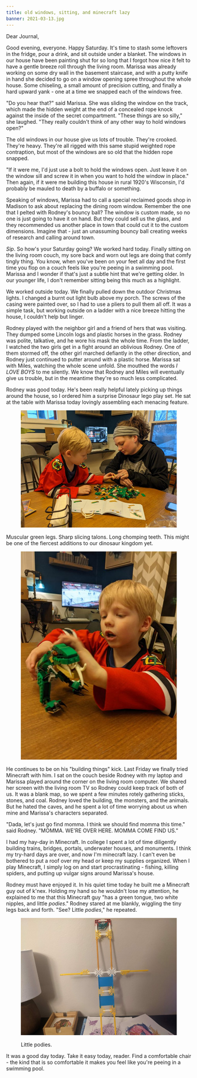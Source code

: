 ```yaml
---
title: old windows, sitting, and minecraft lazy
banner: 2021-03-13.jpg
---
```


Dear Journal,

Good evening, everyone.  Happy Saturday.  It's time to stash some
leftovers in the fridge, pour a drink, and sit outside under a
blanket.  The windows in our house have been painting shut for so long
that I forgot how nice it felt to have a gentle breeze roll through
the living room.  Marissa was already working on some dry wall in the
basement staircase, and with a putty knife in hand she decided to go
on a window opening spree throughout the whole house.  Some chiseling,
a small amount of precision cutting, and finally a hard upward yank -
one at a time we snapped each of the windows free.

"Do you hear that?" said Marissa.  She was sliding the window on the
track, which made the hidden weight at the end of a concealed rope
knock against the inside of the secret compartment.  "These things are
so silly," she laughed.  "They really couldn't think of any other way
to hold windows open?"

The old windows in our house give us lots of trouble.  They're
crooked.  They're heavy.  They're all rigged with this same stupid
weighted rope contraption, but most of the windows are so old that the
hidden rope snapped.

"If it were me, I'd just use a bolt to hold the windows open.  Just
leave it on the window sill and screw it in when you want to hold the
window in place."  Then again, if it were me building this house in
rural 1920's Wisconsin, I'd probably be mauled to death by a buffalo
or something.

Speaking of windows, Marissa had to call a special reclaimed goods
shop in Madison to ask about replacing the dining room window.
Remember the one that I pelted with Rodney's bouncy ball?  The window
is custom made, so no one is just going to have it on hand.  But they
could sell us the glass, and they recommended us another place in town
that could cut it to the custom dimensions.  Imagine that - just an
unassuming bouncy ball creating weeks of research and calling around
town.

_Sip_.  So how's your Saturday going?  We worked hard today.  Finally
sitting on the living room couch, my sore back and worn out legs are
doing that comfy tingly thing.  You know, when you've been on your
feet all day and the first time you flop on a couch feels like you're
peeing in a swimming pool.  Marissa and I wonder if that's just a
subtle hint that we're getting older.  In our younger life, I don't
remember sitting being this much as a highlight.

We worked outside today.  We finally pulled down the outdoor Christmas
lights.  I changed a burnt out light bulb above my porch.  The screws
of the casing were painted over, so I had to use a pliers to pull them
all off.  It was a simple task, but working outside on a ladder with a
nice breeze hitting the house, I couldn't help but linger.

Rodney played with the neighbor girl and a friend of hers that was
visiting.  They dumped some Lincoln logs and plastic horses in the
grass.  Rodney was polite, talkative, and he wore his mask the whole
time.  From the ladder, I watched the two girls get in a fight around
an oblivious Rodney.  One of them stormed off, the other girl marched
defiantly in the other direction, and Rodney just continued to putter
around with a plastic horse.  Marissa sat with Miles, watching the
whole scene unfold.  She mouthed the words _I LOVE BOYS_ to me
silently.  We know that Rodney and Miles will eventually give us
trouble, but in the meantime they're so much less complicated.

Rodney was good today.  He's been really helpful lately picking up
things around the house, so I ordered him a surprise Dinosaur lego
play set.  He sat at the table with Marissa today lovingly assembling
each menacing feature.

<figure>
<a href="/images/2021-03-13-lego.jpg">
<img alt="2021 03 13 lego" src="/images/2021-03-13-lego.jpg"/>
</a>
</figure>

Muscular green legs.  Sharp slicing talons.  Long chomping teeth.
This might be one of the fiercest additions to our dinosaur kingdom
yet.

<figure>
<a href="/images/2021-03-13-lego-dino.jpg">
<img alt="2021 03 13 lego dino" src="/images/2021-03-13-lego-dino.jpg"/>
</a>
</figure>

He continues to be on his "building things" kick.  Last Friday we
finally tried Minecraft with him.  I sat on the couch beside Rodney
with my laptop and Marissa played around the corner on the living room
computer.  We shared her screen with the living room TV so Rodney
could keep track of both of us.  It was a blank map, so we spent a few
minutes rotely gathering sticks, stones, and coal.  Rodney loved the
building, the monsters, and the animals.  But he hated the caves, and
he spent a lot of time worrying about us when mine and Marissa's
characters separated.

"Dada, let's just go find momma.  I think we should find momma this
time." said Rodney.  "MOMMA.  WE'RE OVER HERE.  MOMMA COME FIND US."

I had my hay-day in Minecraft.  In college I spent a lot of time
diligently building trains, bridges, portals, underwater houses, and
monuments.  I think my try-hard days are over, and now I'm minecraft
lazy.  I can't even be bothered to put a roof over my head or keep my
supplies organized.  When I play Minecraft, I simply log on and start
procrastinating - fishing, killing spiders, and putting up vulgar
signs around Marissa's house.

Rodney must have enjoyed it.  In his quiet time today he built me a
Minecraft guy out of k'nex.  Holding my hand so he wouldn't lose my
attention, he explained to me that this Minecraft guy "has a green
tongue, two white nipples, and little _podies_."  Rodney stared at me
blankly, wiggling the tiny legs back and forth.  "See?  Little
_podies_," he repeated.

<figure>
<a href="/images/2021-03-13-minecraft-guy.jpg">
<img alt="2021 03 13 minecraft guy" src="/images/2021-03-13-minecraft-guy.jpg"/>
</a>
<figcaption>
<p>Little podies.</p>
</figcaption>
</figure>

It was a good day today.  Take it easy today, reader.  Find a
comfortable chair - the kind that is so comfortable it makes you feel
like you're peeing in a swimming pool.
